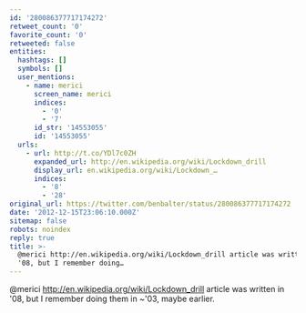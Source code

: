 ```yaml
---
id: '280086377717174272'
retweet_count: '0'
favorite_count: '0'
retweeted: false
entities:
  hashtags: []
  symbols: []
  user_mentions:
    - name: merici
      screen_name: merici
      indices:
        - '0'
        - '7'
      id_str: '14553055'
      id: '14553055'
  urls:
    - url: http://t.co/YDl7c0ZH
      expanded_url: http://en.wikipedia.org/wiki/Lockdown_drill
      display_url: en.wikipedia.org/wiki/Lockdown_…
      indices:
        - '8'
        - '28'
original_url: https://twitter.com/benbalter/status/280086377717174272
date: '2012-12-15T23:06:10.000Z'
sitemap: false
robots: noindex
reply: true
title: >-
  @merici http://en.wikipedia.org/wiki/Lockdown_drill article was written in
  '08, but I remember doing…
---
```


@merici http://en.wikipedia.org/wiki/Lockdown_drill article was written in '08, but I remember doing them in ~'03, maybe earlier.